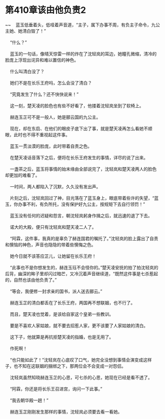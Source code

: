 # 第410章该由他负责2
~~&nbsp;&nbsp;&nbsp;&nbsp;蓝玉低垂着头，低哑着声音道，“主子，属下办事不周，有负主子命令，九公主她、她清白毁了！”<br><br>&nbsp;&nbsp;&nbsp;&nbsp;“什么？”<br><br>&nbsp;&nbsp;&nbsp;&nbsp;蓝玉的一句话，像晴天惊雷一样的炸在了沈轻岚的耳边，她瞳孔微缩，清冷的脸庞上浮现出诧异和难以置信的神色。<br><br>&nbsp;&nbsp;&nbsp;&nbsp;什么叫清白没了？<br><br>&nbsp;&nbsp;&nbsp;&nbsp;她们不是在长乐王府吗，怎么会没了清白？<br><br>&nbsp;&nbsp;&nbsp;&nbsp;“究竟发生了什么？还不快快说来！”<br><br>&nbsp;&nbsp;&nbsp;&nbsp;这一刻，楚天凌的脸色也有些不好看了，他搂着沈轻岚坐到了软椅上。<br><br>&nbsp;&nbsp;&nbsp;&nbsp;赫连玉芷可不是一般人，她是郦云国的九公主。<br><br>&nbsp;&nbsp;&nbsp;&nbsp;现在，却在东启、在他们的眼皮子底下出了事，就是楚天凌再怎么看她不顺眼，此时也不得不重视起这件事。<br><br>&nbsp;&nbsp;&nbsp;&nbsp;蓝玉一贯淡漠的脸庞，此时带着自责之色。<br><br>&nbsp;&nbsp;&nbsp;&nbsp;在楚天凌话音落下之后，便将在长乐王府发生的事情，详尽的说了出来。<br><br>&nbsp;&nbsp;&nbsp;&nbsp;一盏茶之后，蓝玉将事情的始末缘由全部说完了，沈轻岚和楚天凌两人的脸色却更加的难看了。<br><br>&nbsp;&nbsp;&nbsp;&nbsp;一时间，两人都陷入了沉默，久久没有发出声。<br><br>&nbsp;&nbsp;&nbsp;&nbsp;片刻之后，沈轻岚回过了神，目光落在了蓝玉身上，眼底带着些许的失望，“蓝玉，你办事不利，有负所托，没有保护好九公主，按规矩下去自行领罚！”<br><br>&nbsp;&nbsp;&nbsp;&nbsp;蓝玉没有任何的迟疑和怨言，朝沈轻岚躬身作揖之后，就迅速的退了下去。<br><br>&nbsp;&nbsp;&nbsp;&nbsp;诺大的大殿，便只有沈轻岚和楚天凌二人了。<br><br>&nbsp;&nbsp;&nbsp;&nbsp;“阿霖，这件事，我真的是辜负了赫连国君的嘱托了。”沈轻岚的脸上露出了自责和懊恼的神色，声音也隐隐的带着些懊悔之色。<br><br>&nbsp;&nbsp;&nbsp;&nbsp;她今日就不该答应芷儿，让她留在长乐王府！<br><br>&nbsp;&nbsp;&nbsp;&nbsp;“此事也不是你想发生的，赫连玉珏不会怪你的。”楚天凌安抚的拍了拍沈轻岚的后背，幽深的眸子里却闪过暗芒，又冷沉着声音继续道，“既然这件事是七杀惹起的，自然也该由他负责了。”<br><br>&nbsp;&nbsp;&nbsp;&nbsp;“等会，我便修一封求亲的国书，派人送去郦云。”<br><br>&nbsp;&nbsp;&nbsp;&nbsp;赫连玉芷的清白都丢在了长乐王府，两国再不想联姻，也不行了。<br><br>&nbsp;&nbsp;&nbsp;&nbsp;而且，楚天凌也觉着，是该给自家这个皇弟一些教训。<br><br>&nbsp;&nbsp;&nbsp;&nbsp;要是不喜欢人家姑娘，就不要去招惹人家，更不该要了人家姑娘的清白。<br><br>&nbsp;&nbsp;&nbsp;&nbsp;这下子，他就算是再抗拒楚天凌的指婚，也是无用了。<br><br>&nbsp;&nbsp;&nbsp;&nbsp;作死啊！<br><br>&nbsp;&nbsp;&nbsp;&nbsp;“也只能如此了！”沈轻岚在心底叹了口气，她完全没想到事情会演变成这样子，也不知在这联姻的捆绑之下，那两位会不会变成一对怨侣。<br><br>&nbsp;&nbsp;&nbsp;&nbsp;沈轻岚虽然知晓赫连玉芷的心思，可七杀的心思，她现在已经是看不透了。<br><br>&nbsp;&nbsp;&nbsp;&nbsp;“阿霖，你还是将长乐王召进宫，询问一下此事。”<br><br>&nbsp;&nbsp;&nbsp;&nbsp;“我去朝华殿一趟！”<br><br>&nbsp;&nbsp;&nbsp;&nbsp;赫连玉芷刚刚发生那样的事情，沈轻岚必须要去看一看她。<br><br>
                    

<script>_fwqdsqadxfw()</script>
<div><script>_dfwf1dw();</script></div>
<div><script>_dfwf1agdw();</script></div>
                